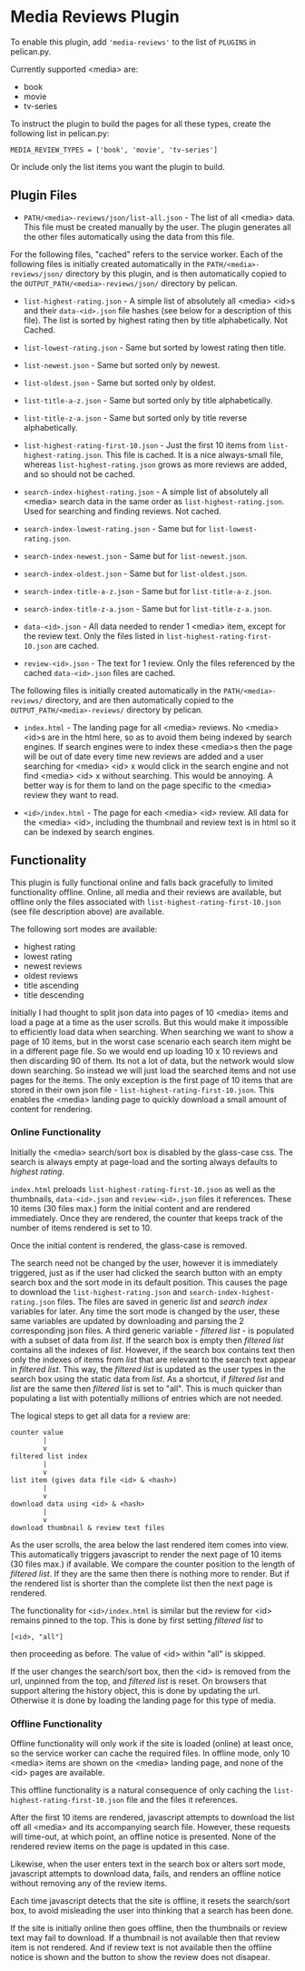 # Media Reviews Plugin

To enable this plugin, add `'media-reviews'` to the list of `PLUGINS` in
pelican.py.

Currently supported \<media> are:
- book
- movie
- tv-series

To instruct the plugin to build the pages for all these types, create the
following list in pelican.py:

    MEDIA_REVIEW_TYPES = ['book', 'movie', 'tv-series']

Or include only the list items you want the plugin to build.

## Plugin Files 

- `PATH/<media>-reviews/json/list-all.json` - The list of all \<media> data.
This file must be created manually by the user. The plugin generates all the
other files automatically using the data from this file.

For the following files, "cached" refers to the service worker. Each of the
following files is initially created automatically in the
`PATH/<media>-reviews/json/` directory by this plugin, and is then automatically
copied to the `OUTPUT_PATH/<media>-reviews/json/` directory by pelican.

- `list-highest-rating.json` - A simple list of absolutely all \<media> \<id>s
and their `data-<id>.json` file hashes (see below for a description of this
file). The list is sorted by highest rating then by title alphabetically. Not
Cached.

- `list-lowest-rating.json` - Same but sorted by lowest rating then title.
- `list-newest.json` - Same but sorted only by newest.
- `list-oldest.json` - Same but sorted only by oldest.
- `list-title-a-z.json` - Same but sorted only by title alphabetically.
- `list-title-z-a.json` - Same but sorted only by title reverse alphabetically.

- `list-highest-rating-first-10.json` - Just the first 10 items from
`list-highest-rating.json`. This file is cached. It is a nice always-small file,
whereas `list-highest-rating.json` grows as more reviews are added, and so
should not be cached.

- `search-index-highest-rating.json` - A simple list of absolutely all \<media>
search data in the same order as `list-highest-rating.json`. Used for searching
and finding reviews. Not cached.

- `search-index-lowest-rating.json` - Same but for `list-lowest-rating.json`.
- `search-index-newest.json` - Same but for `list-newest.json`.
- `search-index-oldest.json` - Same but for `list-oldest.json`.
- `search-index-title-a-z.json` - Same but for `list-title-a-z.json`.
- `search-index-title-z-a.json` - Same but for `list-title-z-a.json`.

- `data-<id>.json` - All data needed to render 1 \<media> item, except for the
review text. Only the files listed in `list-highest-rating-first-10.json` are
cached.

- `review-<id>.json` - The text for 1 review. Only the files referenced by the
cached `data-<id>.json` files are cached.

The following files is initially created automatically in the
`PATH/<media>-reviews/` directory, and are then automatically copied to the
`OUTPUT_PATH/<media>-reviews/` directory by pelican.

- `index.html` - The landing page for all \<media> reviews. No \<media> \<id>s
are in the html here, so as to avoid them being indexed by search engines. If
search engines were to index these \<media>s then the page will be out of date
every time new reviews are added and a user searching for \<media> \<id> x would
click in the search engine and not find \<media> \<id> x without searching. This
would be annoying. A better way is for them to land on the page specific to the
\<media> review they want to read.

- `<id>/index.html` - The page for each \<media> \<id> review. All data for the
\<media> \<id>, including the thumbnail and review text is in html so it can be
indexed by search engines.

## Functionality

This plugin is fully functional online and falls back gracefully to limited
functionality offline. Online, all media and their reviews are available, but
offline only the files associated with `list-highest-rating-first-10.json` (see
file description above) are available.

The following sort modes are available:

- highest rating
- lowest rating
- newest reviews
- oldest reviews
- title ascending
- title descending

Initially I had thought to split json data into pages of 10 \<media> items and
load a page at a time as the user scrolls. But this would make it impossible to
efficiently load data when searching. When searching we want to show a page of
10 items, but in the worst case scenario each search item might be in a
different page file. So we would end up loading 10 x 10 reviews and then
discarding 90 of them. Its not a lot of data, but the network would slow down
searching. So instead we will just load the searched items and not use pages for
the items. The only exception is the first page of 10 items that are stored in
their own json file - `list-highest-rating-first-10.json`. This enables the
\<media> landing page to quickly download a small amount of content for
rendering.

### Online Functionality

Initially the \<media> search/sort box is disabled by the glass-case css. The
search is always empty at page-load and the sorting always defaults to _highest
rating_.

`index.html` preloads `list-highest-rating-first-10.json` as well as the
thumbnails, `data-<id>.json` and `review-<id>.json` files it references. These
10 items (30 files max.) form the initial content and are rendered immediately.
Once they are rendered, the counter that keeps track of the number of items
rendered is set to 10.

Once the initial content is rendered, the glass-case is removed.

The search need not be changed by the user, however it is immediately triggered,
just as if the user had clicked the search button with an empty search box and
the sort mode in its default position. This causes the page to download the
`list-highest-rating.json` and `search-index-highest-rating.json` files. The
files are saved in generic _list_ and _search index_ variables for later. Any
time the sort mode is changed by the user, these same variables are updated by
downloading and parsing the 2 corresponding json files. A third generic
variable - _filtered list_ - is populated with a subset of data from _list_. If
the search box is empty then _filtered list_ contains all the indexes of _list_.
However, if the search box contains text then only the indexes of items from
_list_ that are relevant to the search text appear in _filtered list_. This way,
the _filtered list_ is updated as the user types in the search box using the
static data from _list_. As a shortcut, if _filtered list_ and _list_ are the
same then _filtered list_ is set to "all". This is much quicker than populating
a list with potentially millions of entries which are not needed.

The logical steps to get all data for a review are:

    counter value
            |
            v
    filtered list index
            |
            v
    list item (gives data file <id> & <hash>)
            |
            v
    download data using <id> & <hash>
            |
            v
    download thumbnail & review text files

As the user scrolls, the area below the last rendered item comes into view. This
automatically triggers javascript to render the next page of 10 items (30 files
max.) if available. We compare the counter position to the length of
_filtered list_. If they are the same then there is nothing more to render.
But if the rendered list is shorter than the complete list then the next page is
rendered.

The functionality for `<id>/index.html` is similar but the review for \<id>
remains pinned to the top. This is done by first setting _filtered list_ to

    [<id>, "all"]

then proceeding as before. The value of \<id> within "all" is skipped.

If the user changes the search/sort box, then the \<id> is removed from the url,
unpinned from the top, and _filtered list_ is reset. On browsers that support
altering the history object, this is done by updating the url. Otherwise it is
done by loading the landing page for this type of media.

### Offline Functionality

Offline functionality will only work if the site is loaded (online) at least
once, so the service worker can cache the required files. In offline mode, only
10 \<media> items are shown on the \<media> landing page, and none of the \<id>
pages are available.

This offline functionality is a natural consequence of only caching the
`list-highest-rating-first-10.json` file and the files it references.

After the first 10 items are rendered, javascript attempts to download the list
off all \<media> and its accompanying search file. However, these requests will
time-out, at which point, an offline notice is presented. None of the rendered
review items on the page is updated in this case.

Likewise, when the user enters text in the search box or alters sort mode,
javascript attempts to download data, fails, and renders an offline notice
without removing any of the review items.

Each time javascript detects that the site is offline, it resets the search/sort
box, to avoid misleading the user into thinking that a search has been done.

If the site is initially online then goes offline, then the thumbnails or review
text may fail to download. If a thumbnail is not available then that review item
is not rendered. And if review text is not available then the offline notice is
shown and the button to show the review does not disapear.
